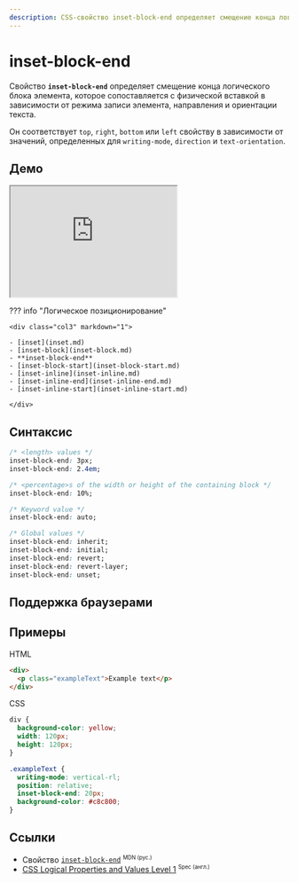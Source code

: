 ```yaml
---
description: CSS-свойство inset-block-end определяет смещение конца логического блока элемента, которое сопоставляется с физической вставкой в ​​зависимости от режима записи элемента, направления и ориентации текста.
---
```


# inset-block-end

Свойство **`inset-block-end`** определяет смещение конца логического блока элемента, которое сопоставляется с физической вставкой в ​​зависимости от режима записи элемента, направления и ориентации текста.

Он соответствует `top`, `right`, `bottom` или `left` свойству в зависимости от значений, определенных для `writing-mode`, `direction` и `text-orientation`.

## Демо

<iframe class="interactive is-default-height" height="200" src="https://interactive-examples.mdn.mozilla.net/pages/css/inset-block-end.html" title="MDN Web Docs Interactive Example" loading="lazy" data-readystate="complete"></iframe>

??? info "Логическое позиционирование"

    <div class="col3" markdown="1">

    - [inset](inset.md)
    - [inset-block](inset-block.md)
    - **inset-block-end**
    - [inset-block-start](inset-block-start.md)
    - [inset-inline](inset-inline.md)
    - [inset-inline-end](inset-inline-end.md)
    - [inset-inline-start](inset-inline-start.md)

    </div>

## Синтаксис

```css
/* <length> values */
inset-block-end: 3px;
inset-block-end: 2.4em;

/* <percentage>s of the width or height of the containing block */
inset-block-end: 10%;

/* Keyword value */
inset-block-end: auto;

/* Global values */
inset-block-end: inherit;
inset-block-end: initial;
inset-block-end: revert;
inset-block-end: revert-layer;
inset-block-end: unset;
```

## Поддержка браузерами

<p class="ciu_embed" data-feature="mdn-css__properties__inset-block-end" data-periods="future_1,current,past_1,past_2" data-accessible-colours="false"></p>

## Примеры

HTML

```html
<div>
  <p class="exampleText">Example text</p>
</div>
```

CSS

```css
div {
  background-color: yellow;
  width: 120px;
  height: 120px;
}

.exampleText {
  writing-mode: vertical-rl;
  position: relative;
  inset-block-end: 20px;
  background-color: #c8c800;
}
```

## Ссылки

- Свойство [`inset-block-end`](https://developer.mozilla.org/ru/docs/Web/CSS/inset-block-end) <sup><small>MDN (рус.)</small></sup>
- [CSS Logical Properties and Values Level 1](https://w3c.github.io/csswg-drafts/css-logical/#position-properties) <sup><small>Spec (англ.)</small></sup>
